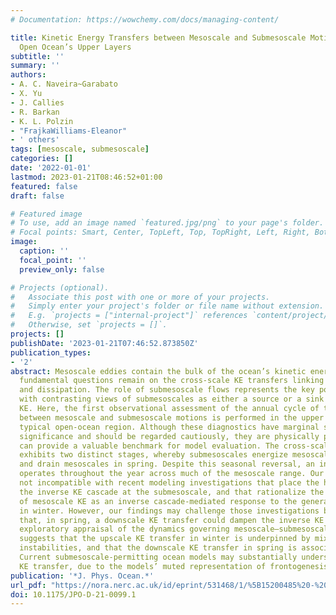 ```yaml
---
# Documentation: https://wowchemy.com/docs/managing-content/

title: Kinetic Energy Transfers between Mesoscale and Submesoscale Motions in the
  Open Ocean’s Upper Layers
subtitle: ''
summary: ''
authors:
- A. C. Naveira~Garabato
- X. Yu
- J. Callies
- R. Barkan
- K. L. Polzin
- "FrajkaWilliams-Eleanor"
- ' others'
tags: [mesoscale, submesoscale]
categories: []
date: '2022-01-01'
lastmod: 2023-01-21T08:46:52+01:00
featured: false
draft: false

# Featured image
# To use, add an image named `featured.jpg/png` to your page's folder.
# Focal points: Smart, Center, TopLeft, Top, TopRight, Left, Right, BottomLeft, Bottom, BottomRight.
image:
  caption: ''
  focal_point: ''
  preview_only: false

# Projects (optional).
#   Associate this post with one or more of your projects.
#   Simply enter your project's folder or file name without extension.
#   E.g. `projects = ["internal-project"]` references `content/project/deep-learning/index.md`.
#   Otherwise, set `projects = []`.
projects: []
publishDate: '2023-01-21T07:46:52.873850Z'
publication_types:
- '2'
abstract: Mesoscale eddies contain the bulk of the ocean’s kinetic energy (KE), but
  fundamental questions remain on the cross-scale KE transfers linking eddy generation
  and dissipation. The role of submesoscale flows represents the key point of discussion,
  with contrasting views of submesoscales as either a source or a sink of mesoscale
  KE. Here, the first observational assessment of the annual cycle of the KE transfer
  between mesoscale and submesoscale motions is performed in the upper layers of a
  typical open-ocean region. Although these diagnostics have marginal statistical
  significance and should be regarded cautiously, they are physically plausible and
  can provide a valuable benchmark for model evaluation. The cross-scale KE transfer
  exhibits two distinct stages, whereby submesoscales energize mesoscales in winter
  and drain mesoscales in spring. Despite this seasonal reversal, an inverse KE cascade
  operates throughout the year across much of the mesoscale range. Our results are
  not incompatible with recent modeling investigations that place the headwaters of
  the inverse KE cascade at the submesoscale, and that rationalize the seasonality
  of mesoscale KE as an inverse cascade-mediated response to the generation of submesoscales
  in winter. However, our findings may challenge those investigations by suggesting
  that, in spring, a downscale KE transfer could dampen the inverse KE cascade. An
  exploratory appraisal of the dynamics governing mesoscale–submesoscale KE exchanges
  suggests that the upscale KE transfer in winter is underpinned by mixed layer baroclinic
  instabilities, and that the downscale KE transfer in spring is associated with frontogenesis.
  Current submesoscale-permitting ocean models may substantially understate this downscale
  KE transfer, due to the models’ muted representation of frontogenesis.
publication: '*J. Phys. Ocean.*'
url_pdf: "https://nora.nerc.ac.uk/id/eprint/531468/1/%5B15200485%20-%20Journal%20of%20Physical%20Oceanography%5D%20Kinetic%20Energy%20Transfers%20between%20Mesoscale%20and%20Submesoscale%20Motions%20in%20the%20Open%20Ocean’s%20Upper%20Layers.pdf"
doi: 10.1175/JPO-D-21-0099.1
---
```

